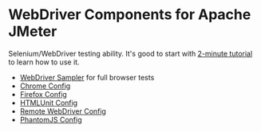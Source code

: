 # WebDriver Components for Apache JMeter

Selenium/WebDriver testing ability. It's good to start with [2-minute tutorial](WebDriverTutorial.wiki) to learn how to use it.

  * [WebDriver Sampler](WebDriverSampler.wiki) for full browser tests
  * [Chrome Config](ChromeDriverConfig.wiki)
  * [Firefox Config](FirefoxDriverConfig.wiki)
  * [HTMLUnit Config](HtmlUnitDriverConfig.wiki)
  * [Remote WebDriver Config](RemoteDriverConfig.wiki)
  * [PhantomJS Config](PhantomJSDriverConfig.wiki)